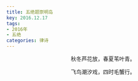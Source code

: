 ```yaml
---
title: 五绝题崇明岛
key: 2016.12.17
tags: 
- 2016年 
- 五绝
categories: 律诗
---
```


<p align="center">秋冬芦花放，春夏苇叶青。
</p>
<p align="center">飞鸟潮汐戏，四时毛蟹行。
</p>
